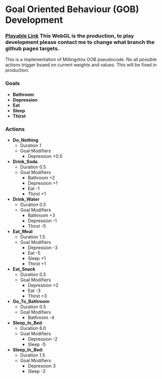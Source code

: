# Goal Oriented Behaviour (GOB) Development
### [Playable Link](https://bigelowd-cs450-ai.github.io/GOB/) This WebGL is the production, to play development please contact me to change what branch the github pages targets.

This is a implementation of Millingotns GOB pseudocode. No all possible actions trigger bsaed on current weights and values. This will be fixed in production.

### Goals
* **Bathroom**
* **Depression**
* **Eat**
* **Sleep**
* **Thirst**

### Actions
* **Do_Nothing**  
  * Duration 1
  * Goal Modifiers
    * Depression +0.5
* **Drink_Soda** 
  * Duration 0.5
  * Goal Modifiers
    * Bathroom +2
    * Depression +1
    * Eat -1
    * Thirst +1
* **Drink_Water**
  * Duration 0.5
  * Goal Modifiers
    * Bathroom +3
    * Depression -1
    * Thirst -5
* **Eat_Meal**
  * Duration 1.5
  * Goal Modifiers
    * Depression -3
    * Eat -5
    * Sleep +1
    * Thirst +1
* **Eat_Snack**
  * Duration 0.5
  * Goal Modifiers
    * Depression +2
    * Eat -3
    * Thirst +3
* **Go_To_Bathroom**
  * Duration 0.5
  * Goal Modifiers
    * Bathroom -4
* **Sleep_In_Bed**
  * Duration 6.0
  * Goal Modifiers
    * Depression -2
    * Sleep -5
* **Sleep_In_Bed:** 
  * Duration 1.5
  * Goal Modifiers
    * Depression 3
    * Sleep -2
